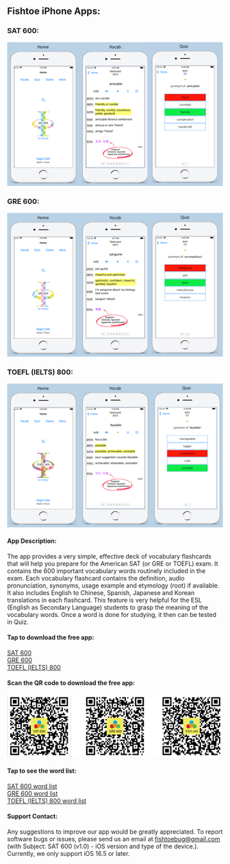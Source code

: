 ## Fishtoe iPhone Apps:

### SAT 600:
![SAT_URL_Image](/SAT_5.5_URL_image-518x345.png)

### GRE 600:
![GRE_URL_Image](/GRE_5.5_URL_image-518x345.png)

### TOEFL (IELTS) 800:
![TOEFL_URL_Image](/TOEFL_5.5_URL_image-518x345.png)


#### App Description:
The app provides a very simple, effective deck of vocabulary flashcards that will help you prepare for the American SAT (or GRE or TOEFL) exam. It contains the 600 important vocabulary words routinely included in the exam.  Each vocabulary flashcard contains the definition, audio pronunciation, synonyms, usage example and etymology (root) if available.  It also includes English to Chinese, Spanish, Japanese and Korean translations in each flashcard.  This feature is very helpful for the ESL (English as Secondary Language) students to grasp the meaning of the vocabulary words.  Once a word is done for studying, it then can be tested in Quiz.

#### Tap to download the free app:
[SAT 600](https://apps.apple.com/tw/app/fishtoe-sat/id1642123199?l=en-GB)       
[GRE 600](https://apps.apple.com/tw/app/fishtoe-gre/id6443974879?l=en-GB)       
[TOEFL (IELTS) 800](https://apps.apple.com/tw/app/fishtoe-toefl/id6449369741?l=en-GB)       

#### Scan the QR code to download the free app:
![ ](/SAT_GRE_TOEFL-QRcode-550x160.png)     
     

#### Tap to see the word list:              
[SAT 600 word list](https://github.com/fishtoeG/fishtoe/wiki/SAT_words_600)      
[GRE 600 word list](https://github.com/fishtoeG/fishtoe/wiki/GRE_words_600)      
[TOEFL (IELTS) 800 word list](https://github.com/fishtoeG/fishtoe/wiki/TOEFL_words_800)

#### Support Contact:
Any suggestions to improve our app would be greatly appreciated.  To report software bugs or issues, please send us an email at fishtoebug@gmail.com (with Subject: SAT 600 (v1.0) - iOS version and type of the device.).  Currently, we only support iOS 16.5 or later.
